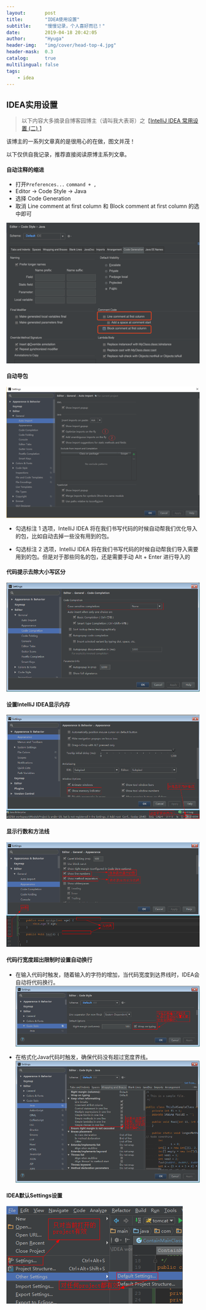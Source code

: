 ```yaml
---
layout:       post
title:        "IDEA使用设置"
subtitle:     "慢慢记录，个人喜好而已！"
date:         2019-04-18 20:42:05
author:       "Hyuga"
header-img:   "img/cover/head-top-4.jpg"
header-mask:  0.3
catalog:      true
multilingual: false
tags:
    - idea
---
```


## IDEA实用设置

> 以下内容大多摘录自博客园博主（请叫我大表哥）之【[IntelliJ IDEA 常用设置 (二)
](https://www.cnblogs.com/wangmingshun/p/6427088.html)】

该博主的一系列文章真的是很用心的在做，图文并茂！

以下仅供自我记录，推荐直接阅读原博主系列文章。

#### 自动注释的缩进
- 打开`Preferences...`  `command + ,`
- Editor -> Code Style -> Java
- 选择 Code Generation
- 取消 Line comment at first column 和 Block comment at first column 的选中即可

![](/img/2019/2019-04/idea-1.png)

#### 自动导包
![](/img/2019/2019-04/idea-2.png)

- 勾选标注 1 选项，IntelliJ IDEA 将在我们书写代码的时候自动帮我们优化导入的包，比如自动去掉一些没有用到的包。 

- 勾选标注 2 选项，IntelliJ IDEA 将在我们书写代码的时候自动帮我们导入需要用到的包。但是对于那些同名的包，还是需要手动 Alt + Enter 进行导入的

#### 代码提示去除大小写区分
![](/img/2019/2019-04/idea-3.png)

#### 设置IntelliJ IDEA显示内存
![](/img/2019/2019-04/idea-4.png)

#### 显示行数和方法线
![](/img/2019/2019-04/idea-5.png)

#### 代码行宽度超出限制时设置自动换行
- 在输入代码时触发，随着输入的字符的增加，当代码宽度到达界线时，IDEA会自动将代码换行。
![](/img/2019/2019-04/idea-6.png)

- 在格式化Java代码时触发，确保代码没有超过宽度界线。
![](/img/2019/2019-04/idea-7.png)

#### IDEA默认Settings设置
![](/img/2019/2019-04/idea-8.png)